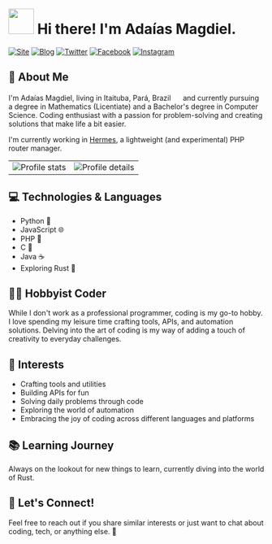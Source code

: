 <h1><img src="https://emojis.slackmojis.com/emojis/images/1643514476/4594/blob-wave.gif?1643514476" width="50"/> Hi there! I'm Adaías Magdiel.</h1>

[![Site](https://img.shields.io/badge/Ada%C3%ADas%20Magdiel-%239333EA?style=for-the-badge&logo=dwavesystems&logoColor=ffffff)](https://adaiasmagdiel.com/)
[![Blog](https://img.shields.io/badge/Verdumes%26Leguras-d27938?style=for-the-badge&logo=readme&logoColor=white)](https://blog.adaiasmagdiel.com/)
[![Twitter](https://img.shields.io/badge/twitter-%231DA1F2.svg?&style=for-the-badge&logo=twitter&logoColor=white)](https://twitter.com/m_gd__l)
[![Facebook](https://img.shields.io/badge/Facebook-1877F2?style=for-the-badge&logo=facebook&logoColor=white)](https://facebook.com/adaias.magdiel)
[![Instagram](https://img.shields.io/badge/Instagram-d62976?style=for-the-badge&logo=instagram&logoColor=white)](https://instagram.com/adaias.magdiel)

## 🧮 About Me

<p>I'm Adaías Magdiel, living in Itaituba, Pará, Brazil <img src="https://upload.wikimedia.org/wikipedia/commons/thumb/b/b1/Bandeira_Itaituba.svg/120px-Bandeira_Itaituba.svg.png" width="16px"> and currently pursuing a degree in Mathematics (Licentiate) and a Bachelor's degree in Computer Science. Coding enthusiast with a passion for problem-solving and creating solutions that make life a bit easier.</p>

I'm currently working in [Hermes](https://github.com/AdaiasMagdiel/hermes), a lightweight (and experimental) PHP router manager.

<table>
  <tr>
    <td><img src="http://github-profile-summary-cards.vercel.app/api/cards/stats?username=adaiasmagdiel&theme=vue" alt="Profile stats" title="Profile details"></td>
    <td><img src="http://github-profile-summary-cards.vercel.app/api/cards/profile-details?username=adaiasmagdiel&theme=vue" alt="Profile details" title="Profile details"></td>
  </tr>
</table>

## 💻 Technologies & Languages

- Python 🐍
- JavaScript 🌐
- PHP 🚀
- C 🔧
- Java ☕
- Exploring Rust 🦀

## 👨‍💻 Hobbyist Coder

While I don't work as a professional programmer, coding is my go-to hobby. I love spending my leisure time crafting tools, APIs, and automation solutions. Delving into the art of coding is my way of adding a touch of creativity to everyday challenges.

## 🌟 Interests

- Crafting tools and utilities
- Building APIs for fun
- Solving daily problems through code
- Exploring the world of automation
- Embracing the joy of coding across different languages and platforms

## 📚 Learning Journey

Always on the lookout for new things to learn, currently diving into the world of Rust.

## 🤝 Let's Connect!

Feel free to reach out if you share similar interests or just want to chat about coding, tech, or anything else. 🚀

